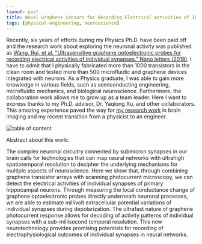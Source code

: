 ```yaml
---
layout: post
title: Novel Graphene Sensors for Recording Electrical Activities of Individual Synapses
tags: [physical-engineering, neuroscience]
---
```


Recently, six years of efforts during my Physics Ph.D. have been paid off and the research work about exploring the neuronal activity was published as [Wang, Rui, et al. "Ultrasensitive graphene optoelectronic probes for recording electrical activities of individual synapses." Nano letters (2018)](https://pubs.acs.org/doi/10.1021/acs.nanolett.8b02298). I have to admit that I physically fabricated more than 1000 transistors in the clean room and tested more than 500 microfluidic and graphene devices integrated with neurons. As a Physics graduate, I was able to gain more knowledge in various fields, such as semiconducting engineering, microfluidic mechanics, and biological neuroscience. Furthermore, the collaboration work allows me to grow up as a team leader. Here I want to express thanks to my Ph.D. advisor, Dr. Yaqiong Xu, and other collaborators. This amazing experience paved the way for [my research work](http://www.rui-wang.com/2018/07/02/double-fusion-model-with-pymc3.html) in brain imaging and my recent transition from a physicist to an engineer. 

![table of content](~/blob/master/assets/img/nanoletter_toc.png)

Abstract about this work:

The complex neuronal circuitry connected by submicron synapses in our brain calls for technologies that can map neural networks with ultrahigh spatiotemporal resolution to decipher the underlying mechanisms for multiple aspects of neuroscience. Here we show that, through combining graphene transistor arrays with scanning photocurrent microscopy, we can detect the electrical activities of individual synapses of primary hippocampal neurons. Through measuring the local conductance change of graphene optoelectronic probes directly underneath neuronal processes, we are able to estimate millivolt extracellular potential variations of individual synapses during depolarization. The ultrafast nature of graphene photocurrent response allows for decoding of activity patterns of individual synapses with a sub-millisecond temporal resolution. This new neurotechnology provides promising potentials for recording of electrophysiological outcomes of individual synapses in neural networks.
